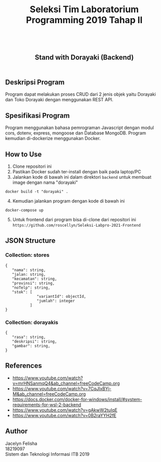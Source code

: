 <h1 align="center">
  <br>
  Seleksi Tim Laboratorium Programming 2019 Tahap II
  <br>
  <br>
</h1>

<h2 align="center">
  <br>
  Stand with Dorayaki (Backend)
  <br>
  <br>
</h2>

## Deskripsi Program

Program dapat melakukan proses CRUD dari 2 jenis objek yaitu Dorayaki dan Toko Dorayaki dengan menggunakan REST API.  

## Spesifikasi Program

Program menggunakan bahasa pemrograman Javascript dengan modul cors, dotenv, express, mongoose dan Database MongoDB. Program kemudian di-dockerize menggunakan Docker.

## How to Use

1. Clone repositori ini
2. Pastikan Docker sudah ter-install dengan baik pada laptop/PC
3. Jalankan kode di bawah ini dalam direktori `backend` untuk membuat image dengan nama "dorayaki"
```
docker build -t "dorayaki" .
```
4. Kemudian jalankan program dengan kode di bawah ini
```
docker-compose up
```
5. Untuk frontend dari program bisa di-clone dari repositori ini
`https://github.com/roscellyn/Seleksi-Labpro-2021-Frontend`

## JSON Structure

### Collection: stores

```
{
   "nama": string,
   "jalan: string,
   "kecamatan": string,
   "provinsi": string,
   "noTelp": string,
   "stok": [
              "variantId": objectId,
              "jumlah": integer
           ]
}
```

### Collection: dorayakis

```
{
   "rasa": string,
   "deskripsi": string,
   "gambar": string,
}
```

## References

- https://www.youtube.com/watch?v=mrHNSanmqQ4&ab_channel=freeCodeCamp.org
- https://www.youtube.com/watch?v=7CqJlxBYj-M&ab_channel=freeCodeCamp.org
- https://docs.docker.com/docker-for-windows/install/#system-requirements-for-wsl-2-backend
- https://www.youtube.com/watch?v=gAkwW2tuIqE
- https://www.youtube.com/watch?v=0B2raYYH2fE

## Author

Jacelyn Felisha <br />
18219097 <br />
Sistem dan Teknologi Informasi ITB 2019
